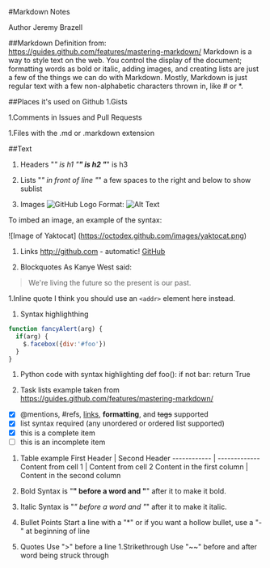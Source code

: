 #Markdown Notes

Author
Jeremy Brazell

##Markdown Definition from: https://guides.github.com/features/mastering-markdown/
Markdown is a way to style text on the web. You control the display of the document; formatting words as bold or italic, adding images, and creating lists
are just a few of the things we can do with Markdown. Mostly, Markdown is just regular text with a few non-alphabetic characters thrown in, like # or *.

##Places it's used on Github
1.Gists

1.Comments in Issues and Pull Requests

1.Files with the .md or .markdown extension

##Text

1. Headers
"*" is h1
"**" is h2
"***" is h3

1. Lists
"*" in front of line
"*" a few spaces to the right and below to show sublist

1. Images
![GitHub Logo](/images/logo.png)
Format: ![Alt Text](url)

To imbed an image, an example of the syntax:

![Image of Yaktocat]
(https://octodex.github.com/images/yaktocat.png)

1. Links
http://github.com - automatic!
[GitHub](http://github.com)

1. Blockquotes
As Kanye West said:

> We're living the future so
> the present is our past.

1.Inline quote
I think you should use an
`<addr>` element here instead.

1. Syntax highlighthing
```javascript
function fancyAlert(arg) {
  if(arg) {
    $.facebox({div:'#foo'})
  }
}
```

1. Python code with syntax highlighting
def foo():
    if not bar:
        return True

 1. Task lists example taken from https://guides.github.com/features/mastering-markdown/

- [x] @mentions, #refs, [links](), **formatting**, and <del>tags</del> supported
- [x] list syntax required (any unordered or ordered list supported)
- [x] this is a complete item
- [ ] this is an incomplete item

1. Table example
First Header | Second Header
------------ | -------------
Content from cell 1 | Content from cell 2
Content in the first column | Content in the second column

1. Bold
Syntax is "**" before a word and "**" after it to make it bold.
1. Italic
Syntax is "*" before a word and "*" after it to make it italic.
1. Bullet Points
Start a line with a "*" or if you want a hollow bullet, use a "-" at beginning of line
1. Quotes
Use ">" before a line
1.Strikethrough
Use "~~" before and after word being struck through
